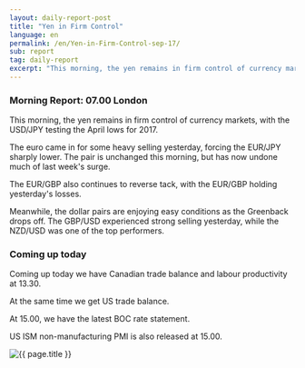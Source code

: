 ```yaml
---
layout: daily-report-post
title: "Yen in Firm Control"
language: en
permalink: /en/Yen-in-Firm-Control-sep-17/
sub: report
tag: daily-report
excerpt: "This morning, the yen remains in firm control of currency markets, with the USD/JPY testing the April lows for 2017 ..."
---
```

### Morning Report: 07.00 London

This morning, the yen remains in firm control of currency markets, with the USD/JPY testing the April lows for 2017. 

The euro came in for some heavy selling yesterday, forcing the EUR/JPY sharply lower. The pair is unchanged this morning, but has now undone much of last week's surge. 

The EUR/GBP also continues to reverse tack, with the EUR/GBP holding yesterday's losses.

Meanwhile, the dollar pairs are enjoying easy conditions as the Greenback drops off. The GBP/USD experienced strong selling yesterday, while the NZD/USD was one of the top performers. 

### Coming up today

Coming up today we have Canadian trade balance and labour productivity at 13.30. 

At the same time we get US trade balance. 

At 15.00, we have the latest BOC rate statement. 

US ISM non-manufacturing PMI is also released at 15.00.

<p><img src="{{ "/assets/images/daily-report/2017-09-06_07-01-35.jpg" | relative_url }}" alt="{{ page.title }}" title="{{ page.title }}"></p>